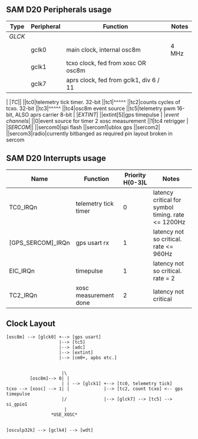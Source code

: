## SAM D20 Peripherals usage

| Type | Peripheral | Function | Notes
| --- | --- | --- | ---
|*GLCK*|
||gclk0|main clock, internal osc8m|4 MHz
||gclk1|tcxo clock, fed from xosc OR osc8m
||gclk7|aprs clock, fed from gclk1, div 6 / 11
|
|*TC*||
||tc0|telemetry tick timer. 32-bit
||tc1|^^^^^
||tc2|counts cycles of tcxo. 32-bit
||tc3|^^^^^
||tc4|osc8m event source
||tc5|telemetry pwm 16-bit, ALSO aprs carrier 8-bit
|
|*EXTINT*|
||extint[5]|gps timepulse
|
|*event channels*|
||0|event source for timer 2 xosc measurement
||1|tc4 retrigger
|
|*SERCOM*||
||sercom0|spi flash
||sercom1|ublox gps
||sercom2|
||sercom3|radio|currently bitbanged as required pin layout broken in sercom

## SAM D20 Interrupts usage

| Name | Function | Priority H(0-3)L | Notes
| --- | --- | --- | ---
|TC0_IRQn|telemetry tick timer|0|latency critical for symbol timing. rate <= 1200Hz
|[GPS_SERCOM]_IRQn|gps usart rx|1|latency not so critical. rate <= 960Hz
|EIC_IRQn|timepulse|1|latency not so critical. rate = 2
|TC2_IRQn|xosc measurement done|2|latency not critical




## Clock Layout

```
[osc8m] --> [glck0] +--> [gps usart]
                    |--> [tc5]
                    |--> [adc]
                    |--> [extint]
                    |--> [cm0+, apbs etc.]


                     |\
         [osc8m]--> 0| |
                     | | --> [glck1] +--> [tc0, telemetry tick]
tcxo --> [xosc] --> 1| |             |--> [tc2, count tcxo] <-- gps timepulse
                     |/              |--> [glck7] --> [tc5] --> si_gpio1
                      |
                 *USE_XOSC*


[osculp32k] --> [gclk4] --> [wdt]
```
